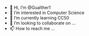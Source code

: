 - 👋 Hi, I’m @Gualther1
- 👀 I’m interested in Computer Science
- 🌱 I’m currently learning CC50
- 💞️ I’m looking to collaborate on ...
- 📫 How to reach me ...

<!---
Gualther1/Gualther1 is a ✨ special ✨ repository because its `README.md` (this file) appears on your GitHub profile.
You can click the Preview link to take a look at your changes.
--->
